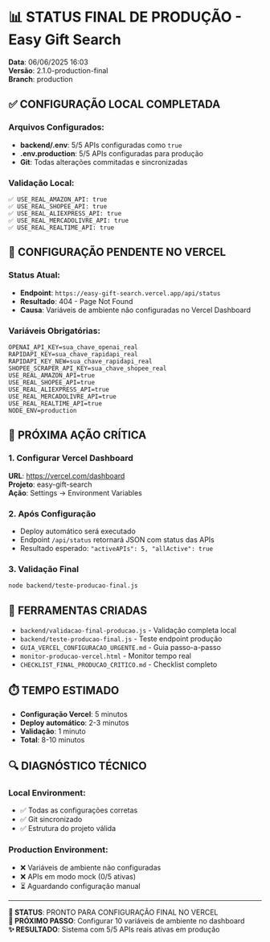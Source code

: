 # 📊 STATUS FINAL DE PRODUÇÃO - Easy Gift Search

**Data**: 06/06/2025 16:03  
**Versão**: 2.1.0-production-final  
**Branch**: production

## ✅ CONFIGURAÇÃO LOCAL COMPLETADA

### Arquivos Configurados:
- **backend/.env**: 5/5 APIs configuradas como `true`
- **.env.production**: 5/5 APIs configuradas para produção
- **Git**: Todas alterações commitadas e sincronizadas

### Validação Local:
```
✅ USE_REAL_AMAZON_API: true
✅ USE_REAL_SHOPEE_API: true  
✅ USE_REAL_ALIEXPRESS_API: true
✅ USE_REAL_MERCADOLIVRE_API: true
✅ USE_REAL_REALTIME_API: true
```

## 🚨 CONFIGURAÇÃO PENDENTE NO VERCEL

### Status Atual:
- **Endpoint**: `https://easy-gift-search.vercel.app/api/status`
- **Resultado**: 404 - Page Not Found
- **Causa**: Variáveis de ambiente não configuradas no Vercel Dashboard

### Variáveis Obrigatórias:
```env
OPENAI_API_KEY=sua_chave_openai_real
RAPIDAPI_KEY=sua_chave_rapidapi_real
RAPIDAPI_KEY_NEW=sua_chave_rapidapi_real
SHOPEE_SCRAPER_API_KEY=sua_chave_shopee_real
USE_REAL_AMAZON_API=true
USE_REAL_SHOPEE_API=true
USE_REAL_ALIEXPRESS_API=true
USE_REAL_MERCADOLIVRE_API=true
USE_REAL_REALTIME_API=true
NODE_ENV=production
```

## 🎯 PRÓXIMA AÇÃO CRÍTICA

### 1. Configurar Vercel Dashboard
**URL**: https://vercel.com/dashboard  
**Projeto**: easy-gift-search  
**Ação**: Settings → Environment Variables

### 2. Após Configuração
- Deploy automático será executado
- Endpoint `/api/status` retornará JSON com status das APIs
- Resultado esperado: `"activeAPIs": 5, "allActive": true`

### 3. Validação Final
```bash
node backend/teste-producao-final.js
```

## 📁 FERRAMENTAS CRIADAS

- `backend/validacao-final-producao.js` - Validação completa local
- `backend/teste-producao-final.js` - Teste endpoint produção
- `GUIA_VERCEL_CONFIGURACAO_URGENTE.md` - Guia passo-a-passo
- `monitor-producao-vercel.html` - Monitor tempo real
- `CHECKLIST_FINAL_PRODUCAO_CRITICO.md` - Checklist completo

## ⏱️ TEMPO ESTIMADO

- **Configuração Vercel**: 5 minutos
- **Deploy automático**: 2-3 minutos  
- **Validação**: 1 minuto
- **Total**: 8-10 minutos

## 🔍 DIAGNÓSTICO TÉCNICO

### Local Environment:
- ✅ Todas as configurações corretas
- ✅ Git sincronizado
- ✅ Estrutura do projeto válida

### Production Environment:  
- ❌ Variáveis de ambiente não configuradas
- ❌ APIs em modo mock (0/5 ativas)
- ⏳ Aguardando configuração manual

---

**🚀 STATUS**: PRONTO PARA CONFIGURAÇÃO FINAL NO VERCEL  
**🎯 PRÓXIMO PASSO**: Configurar 10 variáveis de ambiente no dashboard  
**✨ RESULTADO**: Sistema com 5/5 APIs reais ativas em produção
